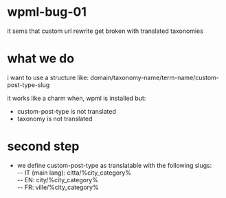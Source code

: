 # wpml-bug-01
it sems that custom url rewrite get broken with translated taxonomies

# what we do
i want to use a structure like:
domain/taxonomy-name/term-name/custom-post-type-slug

it works like a charm when, wpml is installed but:
- custom-post-type is not translated
- taxonomy is not translated

# second step
- we define custom-post-type as translatable with the following slugs:  
-- IT (main lang): citta/%city_category%  
-- EN: city/%city_category%  
-- FR: ville/%city_category%  

